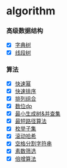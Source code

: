 # algorithm

### 高级数据结构

- [x] [字典树](https://github.com/YakultGo/algorithm/blob/main/%E5%AD%97%E5%85%B8%E6%A0%91.md) 
- [x] [线段树](https://github.com/YakultGo/algorithm/blob/main/%E7%BA%BF%E6%AE%B5%E6%A0%91.md)

### 算法

- [x] [快速幂](https://github.com/YakultGo/algorithm/blob/main/%E5%BF%AB%E9%80%9F%E5%B9%82.md)
- [x] [快速排序](https://github.com/YakultGo/algorithm/blob/main/%E5%BF%AB%E9%80%9F%E6%8E%92%E5%BA%8F.md)
- [x] [排列组合](https://github.com/YakultGo/algorithm/blob/main/%E6%8E%92%E5%88%97%E7%BB%84%E5%90%88.md)
- [x] [数位dp](https://github.com/YakultGo/algorithm/blob/main/%E6%95%B0%E4%BD%8Ddp.md)
- [x] [最小生成树&并查集](https://github.com/YakultGo/algorithm/blob/main/%E6%9C%80%E5%B0%8F%E7%94%9F%E6%88%90%E6%A0%91%26%E5%B9%B6%E6%9F%A5%E9%9B%86.md)
- [x] [最短路径算法](https://github.com/YakultGo/algorithm/blob/main/%E6%9C%80%E7%9F%AD%E8%B7%AF%E5%BE%84%E7%AE%97%E6%B3%95.md)
- [x] [枚举子集](https://github.com/YakultGo/algorithm/blob/main/%E6%9E%9A%E4%B8%BE%E5%AD%90%E9%9B%86.md)
- [x] [滚动哈希](https://github.com/YakultGo/algorithm/blob/main/%E6%BB%9A%E5%8A%A8%E5%93%88%E5%B8%8C.md)
- [x] [空格分割字符串](https://github.com/YakultGo/algorithm/blob/main/%E7%A9%BA%E6%A0%BC%E5%88%86%E5%89%B2%E5%AD%97%E7%AC%A6%E4%B8%B2.md)
- [x] [素数筛选](https://github.com/YakultGo/algorithm/blob/main/%E7%B4%A0%E6%95%B0%E7%AD%9B%E9%80%89.md)
- [x] [倍增算法](https://github.com/YakultGo/algorithm/blob/main/%E6%A0%91%E4%B8%8A%E5%80%8D%E5%A2%9E.md)
